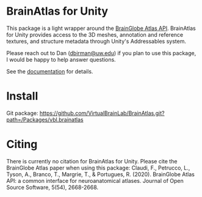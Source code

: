 # BrainAtlas for Unity

This package is a light wrapper around the [BrainGlobe Atlas API](github.com/brainglobe/bg-atlasapi/). BrainAtlas for Unity provides access to the 3D meshes, annotation and reference textures, and structure metadata through Unity's Addressables system.

Please reach out to Dan (dbirman@uw.edu) if you plan to use this package, I would be happy to help answer questions.

See the [documentation](https://virtualbrainlab.org/misc/brain_atlas.html) for details.

# Install

Git package: https://github.com/VirtualBrainLab/BrainAtlas.git?path=/Packages/vbl.brainatlas

# Citing

There is currently no citation for BrainAtlas for Unity. Please cite the BrainGlobe Atlas paper when using this package: Claudi, F., Petrucco, L., Tyson, A., Branco, T., Margrie, T., & Portugues, R. (2020). BrainGlobe Atlas API: a common interface for neuroanatomical atlases. Journal of Open Source Software, 5(54), 2668-2668.
